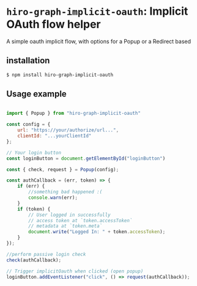 # `hiro-graph-implicit-oauth`: Implicit OAuth flow helper

A simple oauth implicit flow, with options for a Popup or a Redirect based

## installation

```bash
$ npm install hiro-graph-implicit-oauth
```

## Usage example

```javascript

import { Popup } from "hiro-graph-implicit-oauth"

const config = {
    url: "https://your/authorize/url...",
    clientId: "...yourClientId"
};

// Your login button
const loginButton = document.getElementById("loginButton")

const { check, request } = Popup(config);

const authCallback = (err, token) => {
    if (err) {
        //something bad happened :(
        console.warn(err);
    }
    if (token) {
        // User logged in successfully
        // access token at `token.accessToken`
        // metadata at `token.meta`
        document.write("Logged In: " + token.accessToken);
    }
});

//perform passive login check
check(authCallback);

// Trigger implicitOauth when clicked (open popup)
loginButton.addEventListener("click", () => request(authCallback));

```

